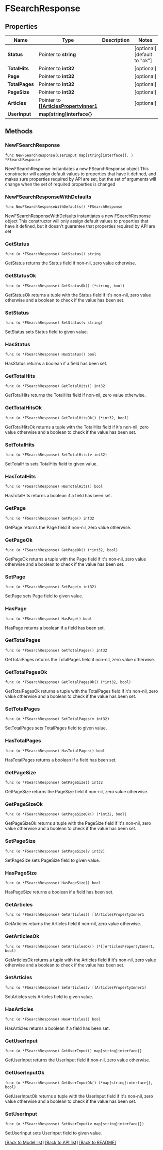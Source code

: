 # FSearchResponse

## Properties

Name | Type | Description | Notes
------------ | ------------- | ------------- | -------------
**Status** | Pointer to **string** |  | [optional] [default to "ok"]
**TotalHits** | Pointer to **int32** |  | [optional] 
**Page** | Pointer to **int32** |  | [optional] 
**TotalPages** | Pointer to **int32** |  | [optional] 
**PageSize** | Pointer to **int32** |  | [optional] 
**Articles** | Pointer to [**[]ArticlesPropertyInner1**](ArticlesPropertyInner1.md) |  | [optional] 
**UserInput** | **map[string]interface{}** |  | 

## Methods

### NewFSearchResponse

`func NewFSearchResponse(userInput map[string]interface{}, ) *FSearchResponse`

NewFSearchResponse instantiates a new FSearchResponse object
This constructor will assign default values to properties that have it defined,
and makes sure properties required by API are set, but the set of arguments
will change when the set of required properties is changed

### NewFSearchResponseWithDefaults

`func NewFSearchResponseWithDefaults() *FSearchResponse`

NewFSearchResponseWithDefaults instantiates a new FSearchResponse object
This constructor will only assign default values to properties that have it defined,
but it doesn't guarantee that properties required by API are set

### GetStatus

`func (o *FSearchResponse) GetStatus() string`

GetStatus returns the Status field if non-nil, zero value otherwise.

### GetStatusOk

`func (o *FSearchResponse) GetStatusOk() (*string, bool)`

GetStatusOk returns a tuple with the Status field if it's non-nil, zero value otherwise
and a boolean to check if the value has been set.

### SetStatus

`func (o *FSearchResponse) SetStatus(v string)`

SetStatus sets Status field to given value.

### HasStatus

`func (o *FSearchResponse) HasStatus() bool`

HasStatus returns a boolean if a field has been set.

### GetTotalHits

`func (o *FSearchResponse) GetTotalHits() int32`

GetTotalHits returns the TotalHits field if non-nil, zero value otherwise.

### GetTotalHitsOk

`func (o *FSearchResponse) GetTotalHitsOk() (*int32, bool)`

GetTotalHitsOk returns a tuple with the TotalHits field if it's non-nil, zero value otherwise
and a boolean to check if the value has been set.

### SetTotalHits

`func (o *FSearchResponse) SetTotalHits(v int32)`

SetTotalHits sets TotalHits field to given value.

### HasTotalHits

`func (o *FSearchResponse) HasTotalHits() bool`

HasTotalHits returns a boolean if a field has been set.

### GetPage

`func (o *FSearchResponse) GetPage() int32`

GetPage returns the Page field if non-nil, zero value otherwise.

### GetPageOk

`func (o *FSearchResponse) GetPageOk() (*int32, bool)`

GetPageOk returns a tuple with the Page field if it's non-nil, zero value otherwise
and a boolean to check if the value has been set.

### SetPage

`func (o *FSearchResponse) SetPage(v int32)`

SetPage sets Page field to given value.

### HasPage

`func (o *FSearchResponse) HasPage() bool`

HasPage returns a boolean if a field has been set.

### GetTotalPages

`func (o *FSearchResponse) GetTotalPages() int32`

GetTotalPages returns the TotalPages field if non-nil, zero value otherwise.

### GetTotalPagesOk

`func (o *FSearchResponse) GetTotalPagesOk() (*int32, bool)`

GetTotalPagesOk returns a tuple with the TotalPages field if it's non-nil, zero value otherwise
and a boolean to check if the value has been set.

### SetTotalPages

`func (o *FSearchResponse) SetTotalPages(v int32)`

SetTotalPages sets TotalPages field to given value.

### HasTotalPages

`func (o *FSearchResponse) HasTotalPages() bool`

HasTotalPages returns a boolean if a field has been set.

### GetPageSize

`func (o *FSearchResponse) GetPageSize() int32`

GetPageSize returns the PageSize field if non-nil, zero value otherwise.

### GetPageSizeOk

`func (o *FSearchResponse) GetPageSizeOk() (*int32, bool)`

GetPageSizeOk returns a tuple with the PageSize field if it's non-nil, zero value otherwise
and a boolean to check if the value has been set.

### SetPageSize

`func (o *FSearchResponse) SetPageSize(v int32)`

SetPageSize sets PageSize field to given value.

### HasPageSize

`func (o *FSearchResponse) HasPageSize() bool`

HasPageSize returns a boolean if a field has been set.

### GetArticles

`func (o *FSearchResponse) GetArticles() []ArticlesPropertyInner1`

GetArticles returns the Articles field if non-nil, zero value otherwise.

### GetArticlesOk

`func (o *FSearchResponse) GetArticlesOk() (*[]ArticlesPropertyInner1, bool)`

GetArticlesOk returns a tuple with the Articles field if it's non-nil, zero value otherwise
and a boolean to check if the value has been set.

### SetArticles

`func (o *FSearchResponse) SetArticles(v []ArticlesPropertyInner1)`

SetArticles sets Articles field to given value.

### HasArticles

`func (o *FSearchResponse) HasArticles() bool`

HasArticles returns a boolean if a field has been set.

### GetUserInput

`func (o *FSearchResponse) GetUserInput() map[string]interface{}`

GetUserInput returns the UserInput field if non-nil, zero value otherwise.

### GetUserInputOk

`func (o *FSearchResponse) GetUserInputOk() (*map[string]interface{}, bool)`

GetUserInputOk returns a tuple with the UserInput field if it's non-nil, zero value otherwise
and a boolean to check if the value has been set.

### SetUserInput

`func (o *FSearchResponse) SetUserInput(v map[string]interface{})`

SetUserInput sets UserInput field to given value.



[[Back to Model list]](../README.md#documentation-for-models) [[Back to API list]](../README.md#documentation-for-api-endpoints) [[Back to README]](../README.md)


